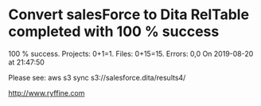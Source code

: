 # Convert salesForce to Dita RelTable completed with 100 % success

100 % success. Projects: 0+1=1.  Files: 0+15=15. Errors: 0,0  On 2019-08-20 at 21:47:50



Please see: aws s3 sync s3://salesforce.dita/results4/

http://www.ryffine.com
